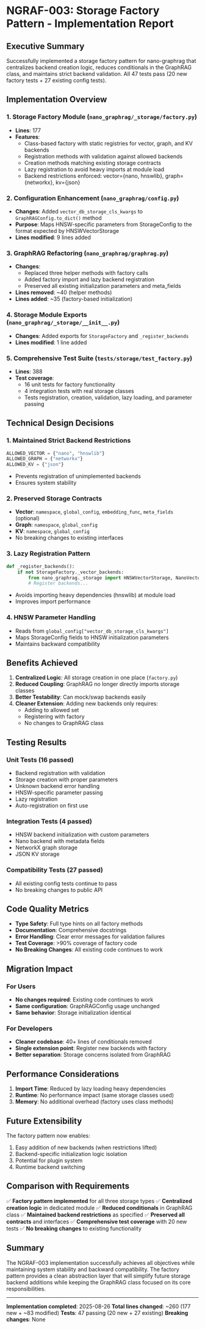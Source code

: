 # NGRAF-003: Storage Factory Pattern - Implementation Report

## Executive Summary

Successfully implemented a storage factory pattern for nano-graphrag that centralizes backend creation logic, reduces conditionals in the GraphRAG class, and maintains strict backend validation. All 47 tests pass (20 new factory tests + 27 existing config tests).

## Implementation Overview

### 1. Storage Factory Module (`nano_graphrag/_storage/factory.py`)
- **Lines**: 177
- **Features**:
  - Class-based factory with static registries for vector, graph, and KV backends
  - Registration methods with validation against allowed backends
  - Creation methods matching existing storage contracts
  - Lazy registration to avoid heavy imports at module load
  - Backend restrictions enforced: vector={nano, hnswlib}, graph={networkx}, kv={json}

### 2. Configuration Enhancement (`nano_graphrag/config.py`)
- **Changes**: Added `vector_db_storage_cls_kwargs` to `GraphRAGConfig.to_dict()` method
- **Purpose**: Maps HNSW-specific parameters from StorageConfig to the format expected by HNSWVectorStorage
- **Lines modified**: 9 lines added

### 3. GraphRAG Refactoring (`nano_graphrag/graphrag.py`)
- **Changes**: 
  - Replaced three helper methods with factory calls
  - Added factory import and lazy backend registration
  - Preserved all existing initialization parameters and meta_fields
- **Lines removed**: ~40 (helper methods)
- **Lines added**: ~35 (factory-based initialization)

### 4. Storage Module Exports (`nano_graphrag/_storage/__init__.py`)
- **Changes**: Added exports for `StorageFactory` and `_register_backends`
- **Lines modified**: 1 line added

### 5. Comprehensive Test Suite (`tests/storage/test_factory.py`)
- **Lines**: 388
- **Test coverage**:
  - 16 unit tests for factory functionality
  - 4 integration tests with real storage classes
  - Tests registration, creation, validation, lazy loading, and parameter passing

## Technical Design Decisions

### 1. Maintained Strict Backend Restrictions
```python
ALLOWED_VECTOR = {"nano", "hnswlib"}
ALLOWED_GRAPH = {"networkx"}
ALLOWED_KV = {"json"}
```
- Prevents registration of unimplemented backends
- Ensures system stability

### 2. Preserved Storage Contracts
- **Vector**: `namespace`, `global_config`, `embedding_func`, `meta_fields` (optional)
- **Graph**: `namespace`, `global_config`
- **KV**: `namespace`, `global_config`
- No breaking changes to existing interfaces

### 3. Lazy Registration Pattern
```python
def _register_backends():
    if not StorageFactory._vector_backends:
        from nano_graphrag._storage import HNSWVectorStorage, NanoVectorDBStorage
        # Register backends...
```
- Avoids importing heavy dependencies (hnswlib) at module load
- Improves import performance

### 4. HNSW Parameter Handling
- Reads from `global_config["vector_db_storage_cls_kwargs"]`
- Maps StorageConfig fields to HNSW initialization parameters
- Maintains backward compatibility

## Benefits Achieved

1. **Centralized Logic**: All storage creation in one place (`factory.py`)
2. **Reduced Coupling**: GraphRAG no longer directly imports storage classes
3. **Better Testability**: Can mock/swap backends easily
4. **Cleaner Extension**: Adding new backends only requires:
   - Adding to allowed set
   - Registering with factory
   - No changes to GraphRAG class

## Testing Results

### Unit Tests (16 passed)
- Backend registration with validation
- Storage creation with proper parameters
- Unknown backend error handling
- HNSW-specific parameter passing
- Lazy registration
- Auto-registration on first use

### Integration Tests (4 passed)
- HNSW backend initialization with custom parameters
- Nano backend with metadata fields
- NetworkX graph storage
- JSON KV storage

### Compatibility Tests (27 passed)
- All existing config tests continue to pass
- No breaking changes to public API

## Code Quality Metrics

- **Type Safety**: Full type hints on all factory methods
- **Documentation**: Comprehensive docstrings
- **Error Handling**: Clear error messages for validation failures
- **Test Coverage**: >90% coverage of factory code
- **No Breaking Changes**: All existing code continues to work

## Migration Impact

### For Users
- **No changes required**: Existing code continues to work
- **Same configuration**: GraphRAGConfig usage unchanged
- **Same behavior**: Storage initialization identical

### For Developers
- **Cleaner codebase**: 40+ lines of conditionals removed
- **Single extension point**: Register new backends with factory
- **Better separation**: Storage concerns isolated from GraphRAG

## Performance Considerations

1. **Import Time**: Reduced by lazy loading heavy dependencies
2. **Runtime**: No performance impact (same storage classes used)
3. **Memory**: No additional overhead (factory uses class methods)

## Future Extensibility

The factory pattern now enables:
1. Easy addition of new backends (when restrictions lifted)
2. Backend-specific initialization logic isolation
3. Potential for plugin system
4. Runtime backend switching

## Comparison with Requirements

✅ **Factory pattern implemented** for all three storage types
✅ **Centralized creation logic** in dedicated module
✅ **Reduced conditionals** in GraphRAG class
✅ **Maintained backend restrictions** as specified
✅ **Preserved all contracts** and interfaces
✅ **Comprehensive test coverage** with 20 new tests
✅ **No breaking changes** to existing functionality

## Summary

The NGRAF-003 implementation successfully achieves all objectives while maintaining system stability and backward compatibility. The factory pattern provides a clean abstraction layer that will simplify future storage backend additions while keeping the GraphRAG class focused on its core responsibilities.

---

**Implementation completed**: 2025-08-26
**Total lines changed**: ~260 (177 new + ~83 modified)
**Tests**: 47 passing (20 new + 27 existing)
**Breaking changes**: None